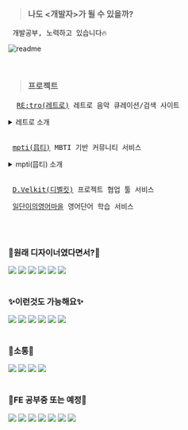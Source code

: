 > ### 나도 <개발자>가 될 수 있을까?
<pre> 개발공부, 노력하고 있습니다🔥 </pre>
![readme](https://user-images.githubusercontent.com/100851211/193508203-3c512c48-7a40-444d-ad5d-43e84a1b878f.png)


<br>

> ### 프로젝트
<pre>
  <a href="https://retro-music.co.kr" target="_blank">RE:tro(레트로)</a> 레트로 음악 큐레이션/검색 사이트
</pre>
<details>
  <summary> 레트로 소개 </summary>
  <div markdown="1">
    <a href="https://www.notion.so/RE-TRO-15d5dadcf1924e36bba7888977c379e2" target="_blank"> 레트로 서비스 바로가기 </a>
  </div>
</details>

<br>

<pre> <a href="https://www.mptifriend.com" target="_blank">mpti(믑티)</a> MBTI 기반 커뮤니티 서비스 </pre>
<details>
  <summary> mpti(믑티) 소개 </summary>
  <div markdown="1">
    <a href="https://melodic-crane-7eb.notion.site/MBTI-e5b6da6ce0cf4ecc82d9c6add6a2ea80" target="_blank"> 믑티 서비스 바로가기 </a>
  </div>
</details>

<br>

<pre> <a href="https://d-velkit.com" target="_blank">D.Velkit(디벨킷)</a> 프로젝트 협업 툴 서비스 </pre>

<pre> <a href="#" target="_blank">일단이의영어마을</a> 영어단어 학습 서비스  </pre>



<br>
<br>
<div>
  <h3>🎨원래 디자이너였다면서?🎨</h3>
  <img src="https://img.shields.io/badge/Adobe Photoshop-31A8FF?style=flat-square&logo=Adobe Photoshop&logoColor=white"/>
  <img src="https://img.shields.io/badge/Figma-F24E1E?style=flat-square&logo=Figma&logoColor=white"/>
  <img src="https://img.shields.io/badge/Adobe Illustrator-FF9A00?style=flat-square&logo=Adobe Illustrator&logoColor=white"/>
  <img src="https://img.shields.io/badge/Adobe XD-FF61F6?style=flat-square&logo=Adobe XD&logoColor=white"/>
  <img src="https://img.shields.io/badge/Adobe InDesign-FF3366?style=flat-square&logo=Adobe InDesign&logoColor=white"/>
  <img src="https://img.shields.io/badge/Adobe Premiere Pro-9999FF?style=flat-square&logo=Adobe Premiere Pro&logoColor=white"/>
</div>

<br>

<div>
  <h3>✨이런것도 가능해요✨</h3>
  <img src="https://img.shields.io/badge/GitHub-181717?style=flat-square&logo=GitHub&logoColor=white"/>
  <img src="https://img.shields.io/badge/HTML5-E34F26?style=flat-square&logo=HTML5&logoColor=white"/>
  <img src="https://img.shields.io/badge/CSS3-1572B6?style=flat-square&logo=CSS3&logoColor=white"/>
  <img src="https://img.shields.io/badge/JavaScript-F7DF1E?style=flat-square&logo=JavaScript&logoColor=white"/>
  <img src="https://img.shields.io/badge/Visual Studio Code-007ACC?style=flat-square&logo=Visual Studio Code&logoColor=white"/>
  <img src="https://img.shields.io/badge/FileZilla-BF0000?style=flat-square&logo=FileZilla&logoColor=white"/>
</div>

<br>

<div>
  <h3>🙌소통🙌</h3>
  <img src="https://img.shields.io/badge/Notion-000000?style=flat-square&logo=Notion&logoColor=white"/>
  <img src="https://img.shields.io/badge/Slack-4A154B?style=flat-square&logo=Slack&logoColor=white"/>
  <img src="https://img.shields.io/badge/Discord-5865F2?style=flat-square&logo=Discord&logoColor=white"/>
  <img src="https://img.shields.io/badge/KakaoTalk-FFCD00?style=flat-square&logo=KakaoTalk&logoColor=391b1b"/>
</div>

<br>

<!-- align="center" -->
<div>
  <h3>📝FE 공부중 또는 예정📝</h3>
  <img src="https://img.shields.io/badge/Git-F05032?style=flat-square&logo=Git&logoColor=white"/>
  <img src="https://img.shields.io/badge/GitHub-181717?style=flat-square&logo=GitHub&logoColor=white"/>
  <img src="https://img.shields.io/badge/JavaScript-F7DF1E?style=flat-square&logo=JavaScript&logoColor=white"/>
  <img src="https://img.shields.io/badge/React-61DAFB?style=flat-square&logo=React&logoColor=white"/>
  <img src="https://img.shields.io/badge/TypeScript-3178C6?style=flat-square&logo=TypeScript&logoColor=white"/>
  <img src="https://img.shields.io/badge/Vue.js-4FC08D?style=flat-square&logo=Vue.js&logoColor=white"/>
  <img src="https://img.shields.io/badge/Next.js-000000?style=flat-square&logo=Next.js&logoColor=white"/>
</div>



<br>

<!--
**kimsojeong01/kimsojeong01** is a ✨ _special_ ✨ repository because its `README.md` (this file) appears on your GitHub profile.

Here are some ideas to get you started:

- 🔭 I’m currently working on ...
- 🌱 I’m currently learning ...
- 👯 I’m looking to collaborate on ...
- 🤔 I’m looking for help with ...
- 💬 Ask me about ...
- 📫 How to reach me: ...
- 😄 Pronouns: ...
- ⚡ Fun fact: ...
-->
